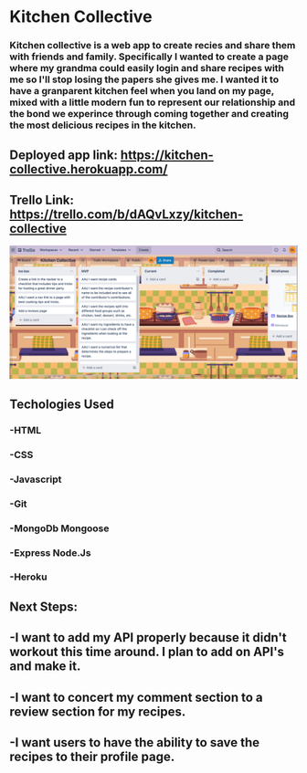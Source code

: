 # Kitchen Collective
### Kitchen collective is a web app to create recies and share them with friends and family. Specifically I wanted to create a page where my grandma could easily login and share recipes with me so I'll stop losing the papers she gives me. I wanted it to have a granparent kitchen feel when you land on my page, mixed with a little modern fun to represent our relationship and the bond we experince through coming together and creating the most delicious recipes in the kitchen. 

## Deployed app link: https://kitchen-collective.herokuapp.com/
## Trello Link: https://trello.com/b/dAQvLxzy/kitchen-collective

![trello-planning-screenshot](public/assets/trelloss.png)


## Techologies Used
### -HTML
### -CSS
### -Javascript
### -Git
### -MongoDb Mongoose
### -Express Node.Js
### -Heroku

## Next Steps:
## -I want to add my API properly because it didn't workout this time around. I plan to add on API's and make it. 
## -I want to concert my comment section to a review section for my recipes.
## -I want users to have the ability to save the recipes to their profile page.
